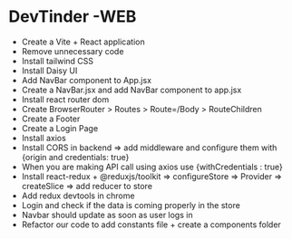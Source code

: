 # DevTinder -WEB

- Create a Vite + React application
- Remove unnecessary code
- Install tailwind CSS
- Install Daisy UI
- Add NavBar component to App.jsx
- Create a NavBar.jsx and add NavBar component to app.jsx
- Install react router dom
- Create BrowserRouter > Routes > Route=/Body > RouteChildren
- Create a Footer
- Create a Login Page
- Install axios
- Install CORS in backend => add middleware and configure them with {origin and credentials: true}
- When you are making API call using axios use {withCredentials : true}
- Install react-redux + @reduxjs/toolkit => configureStore => Provider => createSlice => add reducer to store
- Add redux devtools in chrome
- Login and check if the data is coming properly in the store
- Navbar should update as soon as user logs in
- Refactor our code to add constants file + create a components folder
